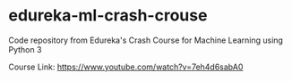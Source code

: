 # edureka-ml-crash-crouse
Code repository from Edureka's Crash Course for Machine Learning using Python 3  

Course Link: https://www.youtube.com/watch?v=7eh4d6sabA0
